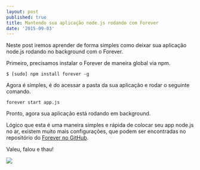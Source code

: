```yaml
---
layout: post
published: true
title: Mantendo sua aplicação node.js rodando com Forever
date: '2015-09-03'
---
```

Neste post iremos aprender de forma simples como deixar sua aplicação node.js rodando no background com o Forever.

Primeiro, precisamos instalar o Forever de maneira global via npm.

 `$ [sudo] npm install forever -g`

Agora é simples, é do acessar a pasta da sua aplicação e rodar o seguinte comando.

`forever start app.js`

Pronto, agora sua aplicação está rodando em background.

Lógico que esta é uma maneira simples e rápida de colocar seu app node.js no ar, existem muito mais configurações, que podem ser encontradas no repositório do [Forever no GitHub](https://github.com/foreverjs/forever).

Valeu, falou e thau!

![](https://media.giphy.com/media/Fs09dnTdaW6D6/giphy.gif)
